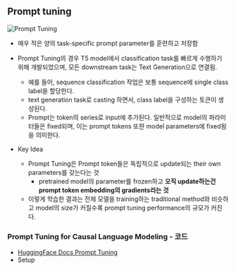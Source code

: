 ## Prompt tuning
![Prompt Tuning](https://huggingface.co/datasets/huggingface/documentation-images/resolve/main/peft/prompt-tuning.png)
- 매우 적은 양의 task-specific prompt parameter를 훈련하고 저장함
- Prompt Tuning의 경우 T5 model에서 classification task를 빠르게 수행하기 위해 개발되었으며, 모든 downstream task는 Text Generation으로 연결됨.
    - 예를 들어, sequence classification 작업은 보통 sequence에 single class label을 할당한다. 
    - text generation task로 casting 하면서, class label을 구성하는 토큰이 생성된다.
    - Prompt는 token의 series로 input에 추가된다. 일반적으로 model의 파라미터들은 fixed되며, 이는 prompt tokens 또한 model parameters에 fixed됨을 의미한다.

- Key Idea
    - Prompt Tuning은 Prompt token들은 독립적으로 update되는 their own parameters를 갖는다는 것
        - pretrained model의 parameter를 frozen하고 **오직 update하는건 prompt token embedding의 gradients라는 것**
    - 이렇게 학습한 결과는 전체 모델을 training하는 traditional method와 비슷하고 model의 size가 커질수록 prompt tuning performance의 규모가 커진다.

### Prompt Tuning for Causal Language Modeling - 코드
- [HuggingFace Docs Prompt Tuning](https://huggingface.co/docs/peft/main/en/task_guides/clm-prompt-tuning)
- Setup
